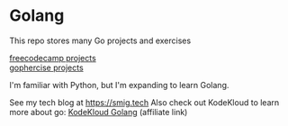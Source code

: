 # Golang 
  
This repo stores many Go projects and exercises

[freecodecamp projects](./freecodecamp)  
[gophercise projects](./gophercise)


I'm familiar with Python, but I'm expanding to learn Golang. 

See my tech blog at https://smig.tech 
Also check out KodeKloud to learn more about go: [KodeKloud Golang](https://kodekloud.com?aff=Smig-Tech&p=1222584) (affiliate link)
